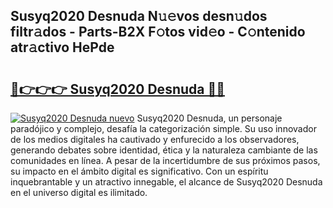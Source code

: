 ## Susyq2020 Desnuda N𝚞𝚎vos desn𝚞dos filtr𝚊dos - Parts-B2X F𝚘tos vid𝚎o - C𝚘ntenido atr𝚊ctivo HePde

# <h2><a href="http://mbbmxgq.tromn.icu/?c=Susyq2020+Desnuda">🔗👉👉👉 Susyq2020 Desnuda 🔗🔗</a></h2>

[![Susyq2020 Desnuda nuevo](https://i.imgur.com/pEAQMta.gif)](http://mbbmxgq.tromn.icu/?c=Susyq2020+Desnuda)
Susyq2020 Desnuda, un personaje paradójico y complejo, desafía la categorización simple. Su uso innovador de los medios digitales ha cautivado y enfurecido a los observadores, generando debates sobre identidad, ética y la naturaleza cambiante de las comunidades en línea. A pesar de la incertidumbre de sus próximos pasos, su impacto en el ámbito digital es significativo. Con un espíritu inquebrantable y un atractivo innegable, el alcance de Susyq2020 Desnuda en el universo digital es ilimitado.
